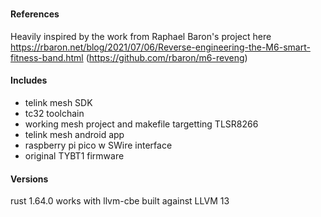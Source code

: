 # 
#### References
Heavily inspired by the work from Raphael Baron's project here https://rbaron.net/blog/2021/07/06/Reverse-engineering-the-M6-smart-fitness-band.html (https://github.com/rbaron/m6-reveng)


#### Includes
* telink mesh SDK
* tc32 toolchain
* working mesh project and makefile targetting TLSR8266
* telink mesh android app
* raspberry pi pico w SWire interface
* original TYBT1 firmware

#### Versions
rust 1.64.0 works with llvm-cbe built against LLVM 13